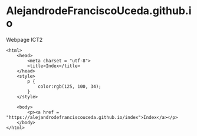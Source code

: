 # AlejandrodeFranciscoUceda.github.io
Webpage ICT2
<!DOCTYPE html>
	<html>
		<head>
			<meta charset = "utf-8">
			<title>Index</title>
		</head>
		<style>
			p {
				color:rgb(125, 100, 34);
			}
		</style>
		
		<body>
			<p><a href = "https://alejandrodefranciscouceda.github.io/index">Index</a></p>
		</body>
	</html>
